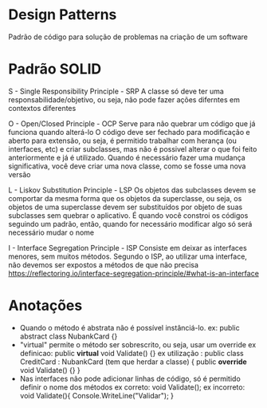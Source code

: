 # Design Patterns 
 Padrão de código para solução de problemas na criação de um software

# Padrão SOLID

 S - Single Responsibility Principle - SRP
	A classe só deve ter uma responsabilidade/objetivo, ou seja, não pode fazer ações diferntes em contextos diferentes

 O - Open/Closed Principle - OCP
	Serve para não quebrar um código que já funciona quando alterá-lo
	O código deve ser fechado para modificação e aberto para extensão, ou seja, é permitido trabalhar com herança (ou interfaces, etc) e criar subclasses, mas não é possivel alterar 
	o que foi feito anteriormente e já é utilizado.
	Quando é necessário fazer uma mudança significativa, você deve criar uma nova classe, como se fosse uma nova versão

 L - Liskov Substitution Principle - LSP
	Os objetos das subclasses devem se comportar da mesma forma que os objetos da superclasse, ou seja, os objetos de uma superclasse devem ser substituídos por objeto de suas 
	subclasses sem quebrar o aplicativo.
	É quando você constroi os códigos seguindo um padrão, então, quando for necessário modificar algo só será necessário mudar o nome

I - Interface Segregation Principle - ISP
	Consiste em deixar as interfaces menores, sem muitos métodos.
	Segundo o ISP, ao utilizar uma interface, não devemos ser expostos a métodos de que não precisa
	https://reflectoring.io/interface-segregation-principle/#what-is-an-interface 

# Anotações
 * Quando o método é abstrata não é possível instânciá-lo.
	ex: public abstract class NubankCard {}
 * "virtual" permite o método ser sobrescrito, ou seja, usar um override 
    ex definicao: public **virtual** void Validate() {}
	ex utilização :  public class CreditCard : NubankCard (tem que herdar a classe)
						{
							public **override** void Validate()
							{}
						}
 * Nas interfaces não pode adicionar linhas de código, só é permitido definir o nome dos métodos 
	ex correto: void Validate();
	ex incorreto: void Validate(){
					Console.WriteLine("Validar");
				  }
